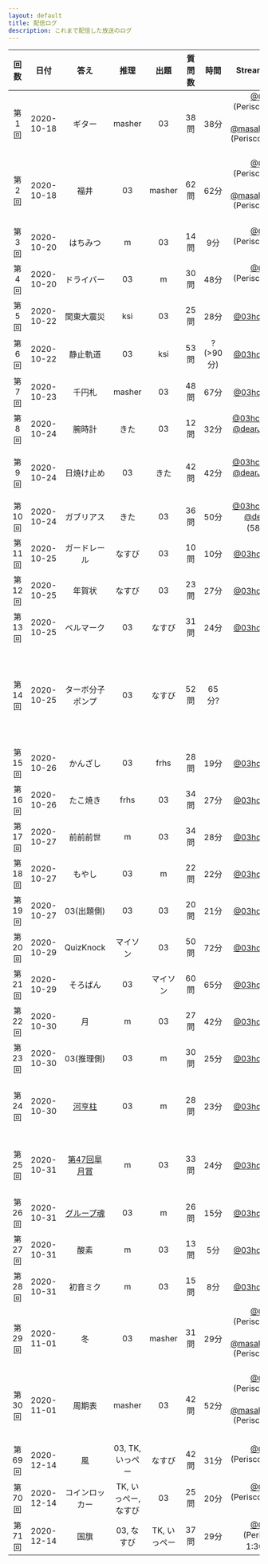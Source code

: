```yaml
---
layout: default
title: 配信ログ
description: これまで配信した放送のログ
---
```


| 回数 | 日付 | 答え | 推理 | 出題 | 質問数 | 時間 | Streaming URL | (備考) |
|:-:|:-:|:-:|:-:|:-:|:-:|:-:|:-:|:-:|
| 第1回 | 2020-10-18 | ギター | masher | 03 | 38問 | 38分 | [@03hcl](https://www.periscope.tv/03hcl/1mnxelREOLZJX?t=1m) (Periscope) 1:00～, [@masaharu_mada](https://www.pscp.tv/masaharu_mada/1YqJDpowwLeJV?t=14m27s) (Periscope) 14:27～ |
| 第2回 | 2020-10-18 | 福井 | 03 | masher | 62問 | 62分 | [@03hcl](https://www.periscope.tv/03hcl/1MYGNVgAnDnGw?t=1m36s) (Periscope) 1:36～, [@masaharu_mada](https://www.pscp.tv/masaharu_mada/1MYxNVgAgevxw?t=25s) (Periscope) 0:25～ |
| 第3回 | 2020-10-20 | はちみつ | m | 03 | 14問 | 9分 | [@03hcl](https://www.periscope.tv/03hcl/1zqJVePRgbWGB?t=32s) (Periscope) 0:32～ |
| 第4回 | 2020-10-20 | ドライバー | 03 | m | 30問 | 48分 | [@03hcl](https://www.periscope.tv/03hcl/1BRKjYZmPvaxw?t=35s) (Periscope) 0:35～ |
| 第5回 | 2020-10-22 | 関東大震災 | ksi | 03 | 25問 | 28分 | [@03hcl](https://www.periscope.tv/03hcl/1lPKqLBvPOAxb?t=0s) (0:00～) |
| 第6回 | 2020-10-22 | 静止軌道 | 03 | ksi | 53問 | ? (>90分) | [@03hcl](https://www.periscope.tv/03hcl/1MYGNVoEvqwGw?t=18s) (0:18～) | ミスにより配信は途中まで |
| 第7回 | 2020-10-23 | 千円札 | masher | 03 | 48問 | 67分 | [@03hcl](https://www.periscope.tv/03hcl/1gqxvaQdaOwJB?t=14s) (0:14～) |
| 第8回 | 2020-10-24 | 腕時計 | きた | 03 | 12問 | 32分 | [@03hcl](https://www.periscope.tv/03hcl/1RDGlrlrWldxL?t=2m29s) (2:29～), [@dearJmC](https://www.pscp.tv/dearJmC/1jMJgXmXELyxL?t=2m45s) (2:45～) |
| 第9回 | 2020-10-24 | 日焼け止め | 03 | きた | 42問 | 42分 | [@03hcl](https://www.periscope.tv/03hcl/1LyxBanadAEJN?t=49s) (0:49～), [@dearJmC](https://www.pscp.tv/dearJmC/1ynKOqyqZqvJR?t=1m2s) (1:02～) | 質問のスクロールを初めて導入 |
| 第10回 | 2020-10-24 | ガブリアス | きた | 03 | 36問 | 50分 | [@03hcl](https://www.periscope.tv/03hcl/1nAJEAaLXPvJL?t=35s) (0:35～), [@dearJmC](https://www.pscp.tv/dearJmC/1ynKOqyqZqvJR?t=58m8s) (58:08～) |
| 第11回 | 2020-10-25 | ガードレール | なすび | 03 | 10問 | 10分 | [@03hcl](https://www.periscope.tv/03hcl/1eaKbzgnPlXKX?t=2m20s) (2:20～) |
| 第12回 | 2020-10-25 | 年賀状 | なすび | 03 | 23問 | 27分 | [@03hcl](https://www.periscope.tv/03hcl/1MnGndDRbeMxO?t=1m5s) (1:05～) |
| 第13回 | 2020-10-25 | ベルマーク | 03 | なすび | 31問 | 24分 | [@03hcl](https://www.periscope.tv/03hcl/1lDGLyldmovJm?t=1m51s) (1:51～) |
| 第14回 | 2020-10-25 | ターボ分子ポンプ | 03 | なすび | 52問 | 65分? | - | 『真空発生器』でほぼ正解ということで終了, 配信ログは非公開化 |
| 第15回 | 2020-10-26 | かんざし | 03 | frhs | 28問 | 19分 | [@03hcl](https://www.periscope.tv/03hcl/1gqxvaNeLpjJB?t=1m1s) (1:01～) |
| 第16回 | 2020-10-26 | たこ焼き | frhs | 03 | 34問 | 27分 | [@03hcl](https://www.periscope.tv/03hcl/1yNGaBgMvzVJj?t=28s) (0:28～) |
| 第17回 | 2020-10-27 | 前前前世 | m | 03 | 34問 | 28分 | [@03hcl](https://www.periscope.tv/03hcl/1vOGwkrQrdEGB?t=1m3s) (1:03～) |
| 第18回 | 2020-10-27 | もやし | 03 | m | 22問 | 22分 | [@03hcl](https://www.periscope.tv/03hcl/1OdKrWXeqvvGX?t=1m8s) (1:08～) |
| 第19回 | 2020-10-27 | 03(出題側) | 03 | 03 | 20問 | 21分 | [@03hcl](https://www.periscope.tv/03hcl/1nAKEApMEneKL?t=2m53s) (2:53～) |
| 第20回 | 2020-10-29 | QuizKnock | マイソン | 03 | 50問 | 72分 | [@03hcl](https://www.periscope.tv/03hcl/1lPKqLOBezmxb?t=1m50s) (1:50～) | BGMを初めて導入 |
| 第21回 | 2020-10-29 | そろばん | 03 | マイソン | 60問 | 65分 | [@03hcl](https://www.periscope.tv/03hcl/1PlJQNbDnPYxE?t=41s) (0:41～) |
| 第22回 | 2020-10-30 | 月 | m | 03 | 27問 | 42分 | [@03hcl](https://www.periscope.tv/03hcl/1OyKAgZWQBaJb?t=2m12s) (2:12～) |
| 第23回 | 2020-10-30 | 03(推理側) | 03 | m | 30問 | 25分 | [@03hcl](https://www.periscope.tv/03hcl/1ypKdwZVvVdxW?t=1m2s) (1:02～) |
| 第24回 | 2020-10-30 | [河亨柱](https://ja.wikipedia.org/wiki/%E6%B2%B3%E4%BA%A8%E6%9F%B1) | 03 | m | 28問 | 23分 | [@03hcl](https://www.periscope.tv/03hcl/1ynJOqlgaBEKR?t=37s) (0:37～) | オプション: WikipediaおまかせEdition |
| 第25回 | 2020-10-31 | [第47回皐月賞](https://ja.wikipedia.org/wiki/%E7%AC%AC47%E5%9B%9E%E7%9A%90%E6%9C%88%E8%B3%9E) | m | 03 | 33問 | 24分 | [@03hcl](https://www.periscope.tv/03hcl/1gqGvajwWDqKB?t=2m15s) (2:15～) | オプション: WikipediaおまかせEdition |
| 第26回 | 2020-10-31 | [グループ魂](https://ja.wikipedia.org/wiki/%E3%82%B0%E3%83%AB%E3%83%BC%E3%83%97%E9%AD%82) | 03 | m | 26問 | 15分 | [@03hcl](https://www.periscope.tv/03hcl/1RDxlrzMrVrGL?t=2m33s) (2:33～) |
| 第27回 | 2020-10-31 | 酸素 | m | 03 | 13問 | 5分 | [@03hcl](https://www.periscope.tv/03hcl/1rmxPYyVMWLKN?t=27s) (0:27～) |
| 第28回 | 2020-10-31 | 初音ミク | m | 03 | 15問 | 8分 | [@03hcl](https://www.periscope.tv/03hcl/1ypJdwZjMzqGW?t=22s) (0:22～) |
| 第29回 | 2020-11-01 | 冬 | 03 | masher | 31問 | 29分 | [@03hcl](https://www.periscope.tv/03hcl/1ynKOqlWnjrJR?t=5m1s) (Periscope) 5:01～, [@masaharu_mada](https://www.periscope.tv/masaharu_mada/1OwGWLXPgQMJQ?t=5m7s) (Periscope) 5:07～ | Coming Soon 画面を初めて導入 |
| 第30回 | 2020-11-01 | 周期表 | masher | 03 | 42問 | 52分 | [@03hcl](https://www.periscope.tv/03hcl/1YqGoRoWwMaKv?t=4m48s) (Periscope) 4:48～, [@masaharu_mada](https://www.periscope.tv/masaharu_mada/1nAJEAgVbaoJL?t=4m42s) (Periscope) 4:42～ |
|  |  |  |  |  |  |  |  |
| 第69回 | 2020-12-14 | 風 | 03, TK, いっぺー | なすび | 42問 | 31分 | [@03hcl](https://www.periscope.tv/03hcl/1nAKELjMmVkxL?t=12m58s) (Periscope) 12:58～ |
| 第70回 | 2020-12-14 | コインロッカー | TK, いっぺー, なすび | 03 | 25問 | 20分 | [@03hcl](https://www.periscope.tv/03hcl/1nAKELjMmVkxL?t=53m16s) (Periscope) 53:16～ |
| 第71回 | 2020-12-14 | 国旗 | 03, なすび | TK, いっぺー | 37問 | 29分 | [@03hcl](https://www.periscope.tv/03hcl/1nAKELjMmVkxL?t=1h30m57s) (Periscope) 1:30:57～ |

<!--
| 第回 | 2020-- |  | 03 | 03 | 問 | 分 |  |
|  |  |  |  |  |  |  |  |
-->
